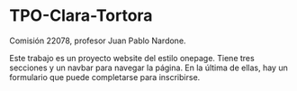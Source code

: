 # TPO-Clara-Tortora
Comisión 22078, profesor Juan Pablo Nardone.

Este trabajo es un proyecto website del estilo onepage. Tiene tres secciones y un navbar para navegar la página. En la última de ellas, hay un formulario que puede completarse para inscribirse.
